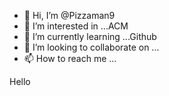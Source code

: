 - 👋 Hi, I’m @Pizzaman9
- 👀 I’m interested in ...ACM
- 🌱 I’m currently learning ...Github
- 💞️ I’m looking to collaborate on ...
- 📫 How to reach me ...

<!---
Pizzaman9/Pizzaman9 is a ✨ special ✨ repository because its `README.md` (this file) appears on your GitHub profile.
You can click the Preview link to take a look at your changes.
--->
Hello
